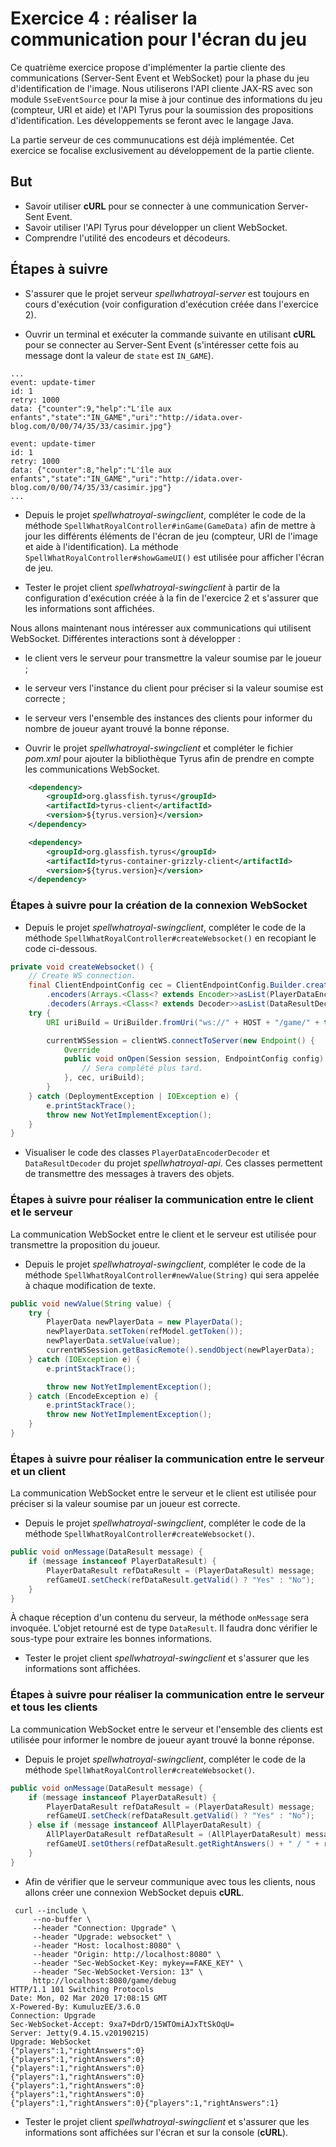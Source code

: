 # Exercice 4 : réaliser la communication pour l'écran du jeu

Ce quatrième exercice propose d'implémenter la partie cliente des communications (Server-Sent Event et WebSocket) pour la phase du jeu d'identification de l'image. Nous utiliserons l'API cliente JAX-RS avec son module `SseEventSource` pour la mise à jour continue des informations du jeu (compteur, URI et aide) et l'API Tyrus pour la soumission des propositions d'identification. Les développements se feront avec le langage Java.

La partie serveur de ces communucations est déjà implémentée. Cet exercice se focalise exclusivement au développement de la partie cliente.

## But

* Savoir utiliser **cURL** pour se connecter à une communication Server-Sent Event.
* Savoir utiliser l'API Tyrus pour développer un client WebSocket.
* Comprendre l'utilité des encodeurs et décodeurs.

## Étapes à suivre

* S'assurer que le projet serveur _spellwhatroyal-server_ est toujours en cours d'exécution (voir configuration d'exécution créée dans l'exercice 2).

* Ouvrir un terminal et exécuter la commande suivante en utilisant **cURL** pour se connecter au Server-Sent Event (s'intéresser cette fois au message dont la valeur de `state` est `IN_GAME`).

```console
...
event: update-timer
id: 1
retry: 1000
data: {"counter":9,"help":"L'île aux enfants","state":"IN_GAME","uri":"http://idata.over-blog.com/0/00/74/35/33/casimir.jpg"}

event: update-timer
id: 1
retry: 1000
data: {"counter":8,"help":"L'île aux enfants","state":"IN_GAME","uri":"http://idata.over-blog.com/0/00/74/35/33/casimir.jpg"}
...
```

* Depuis le projet _spellwhatroyal-swingclient_, compléter le code de la méthode `SpellWhatRoyalController#inGame(GameData)` afin de mettre à jour les différents éléments de l'écran de jeu (compteur, URI de l'image et aide à l'identification). La méthode `SpellWhatRoyalController#showGameUI()` est utilisée pour afficher l'écran de jeu.

* Tester le projet client _spellwhatroyal-swingclient_ à partir de la configuration d'exécution créée à la fin de l'exercice 2 et s'assurer que les informations sont affichées.

Nous allons maintenant nous intéresser aux communications qui utilisent WebSocket. Différentes interactions sont à développer :

* le client vers le serveur pour transmettre la valeur soumise par le joueur ;
* le serveur vers l'instance du client pour préciser si la valeur soumise est correcte ;
* le serveur vers l'ensemble des instances des clients pour informer du nombre de joueur ayant trouvé la bonne réponse.

* Ouvrir le projet _spellwhatroyal-swingclient_ et compléter le fichier _pom.xml_ pour ajouter la bibliothèque Tyrus afin de prendre en compte les communications WebSocket.

```xml
    <dependency>
        <groupId>org.glassfish.tyrus</groupId>
        <artifactId>tyrus-client</artifactId>
        <version>${tyrus.version}</version>
    </dependency>

    <dependency>
        <groupId>org.glassfish.tyrus</groupId>
        <artifactId>tyrus-container-grizzly-client</artifactId>
        <version>${tyrus.version}</version>
    </dependency>
```

### Étapes à suivre pour la création de la connexion WebSocket

* Depuis le projet _spellwhatroyal-swingclient_, compléter le code de la méthode `SpellWhatRoyalController#createWebsocket()` en recopiant le code ci-dessous.

```java
private void createWebsocket() {
    // Create WS connection.
    final ClientEndpointConfig cec = ClientEndpointConfig.Builder.create()
        .encoders(Arrays.<Class<? extends Encoder>>asList(PlayerDataEncoderDecoder.class))
        .decoders(Arrays.<Class<? extends Decoder>>asList(DataResultDecoder.class)).build();
    try {
        URI uriBuild = UriBuilder.fromUri("ws://" + HOST + "/game/" + this.refModel.getToken()).port(PORT).build();

        currentWSSession = clientWS.connectToServer(new Endpoint() {
            Override
            public void onOpen(Session session, EndpointConfig config) {
                // Sera complété plus tard.
            }, cec, uriBuild);
        }
    } catch (DeploymentException | IOException e) {
        e.printStackTrace();
        throw new NotYetImplementException();
    }
}
```

* Visualiser le code des classes `PlayerDataEncoderDecoder` et `DataResultDecoder` du projet _spellwhatroyal-api_. Ces classes permettent de transmettre des messages à travers des objets.

### Étapes à suivre pour réaliser la communication entre le client et le serveur

La communication WebSocket entre le client et le serveur est utilisée pour transmettre la proposition du joueur.

* Depuis le projet _spellwhatroyal-swingclient_, compléter le code de la méthode `SpellWhatRoyalController#newValue(String)` qui sera appelée à chaque modification de texte.

```java
public void newValue(String value) {
    try {
        PlayerData newPlayerData = new PlayerData();
        newPlayerData.setToken(refModel.getToken());
        newPlayerData.setValue(value);
        currentWSSession.getBasicRemote().sendObject(newPlayerData);
    } catch (IOException e) {
        e.printStackTrace();

        throw new NotYetImplementException();
    } catch (EncodeException e) {
        e.printStackTrace();
        throw new NotYetImplementException();
    }
}
```

### Étapes à suivre pour réaliser la communication entre le serveur et un client

La communication WebSocket entre le serveur et le client est utilisée pour préciser si la valeur soumise par un joueur est correcte.

* Depuis le projet _spellwhatroyal-swingclient_, compléter le code de la méthode `SpellWhatRoyalController#createWebsocket()`.

```java
public void onMessage(DataResult message) {
    if (message instanceof PlayerDataResult) {
        PlayerDataResult refDataResult = (PlayerDataResult) message;
        refGameUI.setCheck(refDataResult.getValid() ? "Yes" : "No");
    }
}
```

À chaque réception d'un contenu du serveur, la méthode `onMessage` sera invoquée. L'objet retourné est de type `DataResult`. Il faudra donc vérifier le sous-type pour extraire les bonnes informations.

* Tester le projet client _spellwhatroyal-swingclient_ et s'assurer que les informations sont affichées.

### Étapes à suivre pour réaliser la communication entre le serveur et tous les clients

La communication WebSocket entre le serveur et l'ensemble des clients est utilisée pour informer le nombre de joueur ayant trouvé la bonne réponse.

* Depuis le projet _spellwhatroyal-swingclient_, compléter le code de la méthode `SpellWhatRoyalController#createWebsocket()`.

```java
public void onMessage(DataResult message) {
    if (message instanceof PlayerDataResult) {
        PlayerDataResult refDataResult = (PlayerDataResult) message;
        refGameUI.setCheck(refDataResult.getValid() ? "Yes" : "No");
    } else if (message instanceof AllPlayerDataResult) {
        AllPlayerDataResult refDataResult = (AllPlayerDataResult) message;
        refGameUI.setOthers(refDataResult.getRightAnswers() + " / " + refDataResult.getPlayers());
    }
}
```

* Afin de vérifier que le serveur communique avec tous les clients, nous allons créer une connexion WebSocket depuis **cURL**.

```console
 curl --include \
     --no-buffer \
     --header "Connection: Upgrade" \
     --header "Upgrade: websocket" \
     --header "Host: localhost:8080" \
     --header "Origin: http://localhost:8080" \
     --header "Sec-WebSocket-Key: mykey==FAKE_KEY" \
     --header "Sec-WebSocket-Version: 13" \
     http://localhost:8080/game/debug
HTTP/1.1 101 Switching Protocols
Date: Mon, 02 Mar 2020 17:08:15 GMT
X-Powered-By: KumuluzEE/3.6.0
Connection: Upgrade
Sec-WebSocket-Accept: 9xa7+DdrD/15WTOmiAJxTtSkOqU=
Server: Jetty(9.4.15.v20190215)
Upgrade: WebSocket
{"players":1,"rightAnswers":0}
{"players":1,"rightAnswers":0}
{"players":1,"rightAnswers":0}
{"players":1,"rightAnswers":0}
{"players":1,"rightAnswers":0}
{"players":1,"rightAnswers":0}
{"players":1,"rightAnswers":0}{"players":1,"rightAnswers":1}
```

* Tester le projet client _spellwhatroyal-swingclient_ et s'assurer que les informations sont affichées sur l'écran et sur la console (**cURL**).
